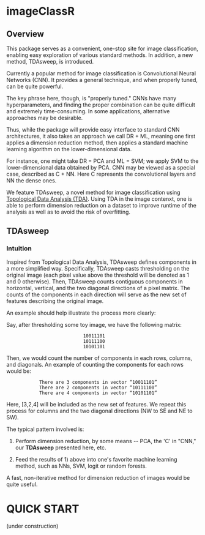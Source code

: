 # imageClassR

## Overview

This package serves as a convenient, one-stop site for image
classification, enabling easy exploration of various standard methods.
In addition, a new method, TDAsweep, is introduced.

Currently a popular method for image classification is Convolutional
Neural Networks (CNN).  It provides a general technique, and when
properly tuned, can be quite powerful.

The key phrase here, though, is "properly tuned."  CNNs have many
hyperparameters, and finding the proper combination can be quite
difficult and extremely time-consuming.  In some applications,
alternative approaches may be desirable.

Thus, while the package will provide easy interface to standard CNN
architectures, it also takes an approach we call DR + ML, meaning one
first applies a dimension reduction method, then applies a standard
machine learning algorithm on the lower-dimensional data.

For instance, one might take DR = PCA and ML = SVM; we apply SVM to the
lower-dimensional data obtained by PCA.  CNN may be viewed as a special
case, described as C + NN.  Here C represents the convolutional layers
and NN the dense ones.

We feature TDAsweep, a novel method for image classification using
[Topological Data Analysis (TDA)](Slides.pdf). Using TDA in the image
contenxt, one is able to perform dimension reduction on a dataset to
improve runtime of the analysis as well as to avoid the risk of
overfitting. 

## TDAsweep

### Intuition

Inspired from Topological Data Analysis, TDAsweep defines components in a more simplified way. Specifically, TDAsweep casts thresholding on the original image (each pixel value above the threshold will be denoted as 1 and 0 otherwise). Then, TDAsweep counts contiguous components in horizontal, vertical, and the two diagonal directions of a pixel matrix. The counts of the components in each direction will serve as the new set of features describing the original image.

An example should help illustrate the process more clearly:

Say, after thresholding some toy image, we have the following matrix:

                                10011101
                                10111100
                                10101101

Then, we would count the number of components in each rows, columns, and diagonals.
An example of counting the components for each rows would be:

                There are 3 components in vector “10011101”
                There are 2 components in vector “10111100”
                There are 4 components in vector “10101101”

Here, [3,2,4] will be included as the new set of features. We repeat this process for columns and the two diagonal directions (NW to SE and NE to SW).

The typical pattern involved is:

1.  Perform dimension reduction, by some means -- PCA, the 'C' in "CNN,"
our **TDAsweep** presented here, etc.

2.  Feed the results of 1) above into one's favorite machine learning
    method, such as NNs, SVM, logit or random forests.

A fast, non-iterative method for dimension reduction of images would be
quite useful.

# QUICK START

(under construction)

